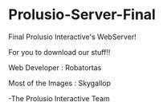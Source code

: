 # Prolusio-Server-Final

Final Prolusio Interactive's WebServer!

For you to download our stuff!!

Web Developer :
Robatortas

Most of the Images :
Skygallop

-The Prolusio Interactive Team
